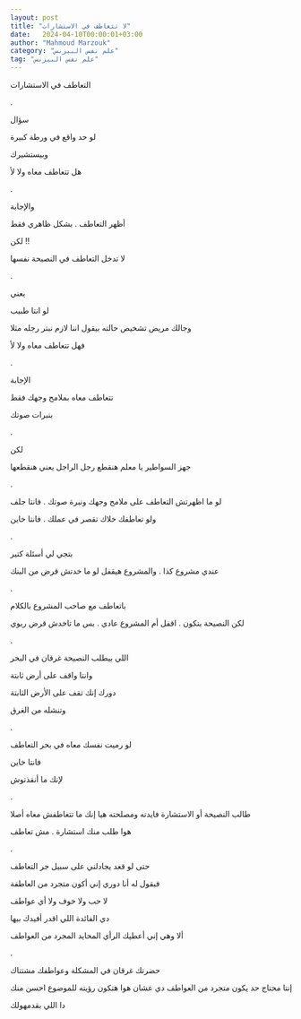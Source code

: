 ```yaml
---
layout: post
title: "لا تتعاطف في الاستشارات"
date:   2024-04-10T00:00:01+03:00
author: "Mahmoud Marzouk"
category: "علم نفس البيزنس"
tag: "علم نفس البيزنس"
---
```



التعاطف في الاستشارات

.

سؤال

لو حد واقع في ورطة كبيرة

وبيستشيرك

هل تتعاطف معاه ولا لأ

.

والإجابة

أظهر التعاطف . بشكل ظاهري فقط

لكن !!

لا تدخل التعاطف في النصيحة نفسها

.

يعني

لو انتا طبيب

وجالك مريض تشخيص حالته بيقول اننا لازم نبتر رجله
مثلا

فهل تتعاطف معاه ولا لأ

.

الإجابة

تتعاطف معاه بملامح وجهك فقط

بنبرات صوتك

.

لكن

جهز السواطير يا معلم هنقطع رجل الراجل يعني
هنقطعها

.

لو ما اظهرتش التعاطف على ملامح وجهك ونبرة صوتك . فانتا
جلف

ولو تعاطفك خلاك تقصر في عملك . فانتا خاين

.

بتجي لي أسئلة كتير

عندي مشروع كذا . والمشروع هيقفل لو ما خدتش قرض من
البنك

.

باتعاطف مع صاحب المشروع بالكلام

لكن النصيحة بتكون . اقفل أم المشروع عادي . بس ما تاخدش
قرض ربوي

.

اللي بيطلب النصيحة غرقان في البحر

وانتا واقف على أرض ثابتة

دورك إنك تقف على الأرض الثابتة

وتنشله من الغرق

.

لو رميت نفسك معاه في بحر التعاطف

فانتا خاين

لإنك ما أنقذتوش

.

طالب النصيحة أو الاستشارة فايدته ومصلحته هيا إنك ما
تتعاطفش معاه أصلا

هوا طلب منك استشارة . مش تعاطف

.

حتى لو قعد يجادلني على سبيل جر التعاطف

فبقول له أنا دوري إني أكون متجرد من العاطفة

لا حب ولا خوف ولا أي عواطف

دي الفائدة اللي اقدر أفيدك بيها

ألا وهي إني أعطيك الرأي المحايد المجرد من العواطف

.

حضرتك غرقان في المشكلة وعواطفك مشتتاك

إنتا محتاج حد يكون متجرد من العواطف دي عشان هوا هتكون
رؤيته للموضوع احسن منك

دا اللي بقدمهولك
